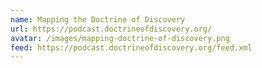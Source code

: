 ```yaml
---
name: Mapping the Doctrine of Discovery
url: https://podcast.doctrineofdiscovery.org/
avatar: /images/mapping-doctrine-of-discovery.png
feed: https://podcast.doctrineofdiscovery.org/feed.xml
---
```

